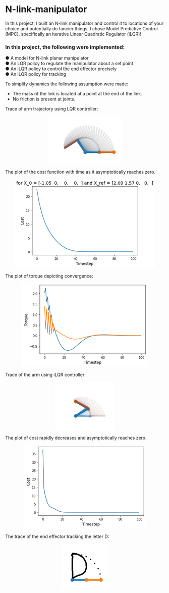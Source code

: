 # N-link-manipulator

In this project, I built an N-link manipulator and control it to locations of your
choice and potentially do fancier things. I chose Model Predictive Control (MPC), specifically an iterative Linear Quadratic Regulator (iLQR)! 

### In this project, the following were implemented: <br>
● A model for N-link planar manipulator <br>
● An LQR policy to regulate the manipulator about a set point <br>
● An iLQR policy to control the end effector precisely <br>
● An iLQR policy for tracking <br>

To simplify dynamics the following assumption were made:
- The mass of the link is located at a point at the end of the link.
- No friction is present at joints.

Trace of arm trajectory using LQR controller: <br>
<p align = "center">  
    <img src="/img/LQR.png" alt="lqr">
<p>
The plot of the cost function with time as it asymptotically reaches zero.
<p align = "center">  
    <img src="/img/LQR1.png" alt="lqr">
<p>
The plot of torque depicting convergence:
<p align = "center">  
    <img src="/img/LQR4.png" alt="lqr">
<p>
Trace of the arm using iLQR controller:
<p align = "center">  
    <img src="/img/ilqr.png" alt="lqr">
<p>
The plot of cost rapidly decreases and asymptotically reaches zero.
<p align = "center">  
    <img src="/img/ilqr_cost.png" alt="lqr">
<p>
The trace of the end effector tracking the letter D:
<p align = "center">  
    <img src="/img/track_slow.png" alt="lqr">
<p>

